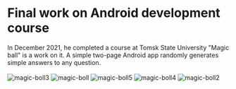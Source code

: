 # Final work on Android development course

In December 2021, he completed a course at Tomsk State University
"Magic ball" is a work on it.
A simple two-page Android app randomly generates simple answers to any question.
</br>
</br>
![magic-boll3](https://user-images.githubusercontent.com/94881316/178144890-12ac2407-057e-4832-87a5-2b0f09f8fefb.png)
![magic-boll](https://user-images.githubusercontent.com/94881316/178144876-f2f36a39-3054-495c-93b6-5f1bed7b8827.png)
![magic-boll5](https://user-images.githubusercontent.com/94881316/178144893-814b9d6e-2a40-4c25-b53e-512d06a88d4d.png)
![magic-boll4](https://user-images.githubusercontent.com/94881316/178144892-dd18d33b-2487-4ca5-b817-be3e93478fdf.png)
![magic-boll2](https://user-images.githubusercontent.com/94881316/178144885-15c97ab6-dbfa-461a-b9b5-c24c8e7d13b2.png)
